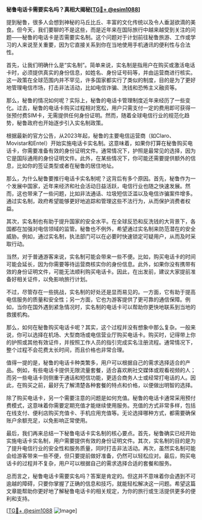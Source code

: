 **秘鲁电话卡需要实名吗？真相大揭秘[[TG💪+ @esim1088](https://t.me/s/esim1088)]**

提到秘鲁，很多人会想到神秘的马丘比丘、丰富的文化传统以及令人垂涎欲滴的美食。但今天，我们要聊的不是这些，而是近年来在国际旅行中越来越受到关注的问题——秘鲁的电话卡是否需要实名制。这个问题对于计划前往秘鲁旅游、工作或学习的人来说至关重要，因为它直接关系到你在当地使用手机通讯的便利性与合法性。

首先，让我们明确什么是“实名制”。简单来说，实名制是指用户在购买或激活电话卡时，必须提供真实的身份信息，如姓名、身份证号码等，并由运营商进行核实。这一政策在全球范围内并不罕见，许多国家都实行了类似的制度，目的是为了更好地管理电信市场，打击非法活动，比如电信诈骗、洗钱和恐怖主义融资等。

那么，秘鲁的情况如何呢？实际上，秘鲁的电话卡管理制度近年来经历了一些变化。过去，秘鲁的电话卡购买过程相对宽松，用户只需支付一定的费用即可获得一张预付费SIM卡，无需提供任何身份证明。然而，随着全球电信行业的规范化趋势，秘鲁政府也开始逐步引入实名制政策。

根据最新的官方公告，从2023年起，秘鲁的主要电信运营商（如Claro、Movistar和Entel）开始实施电话卡实名制。这意味着，如果你打算在秘鲁购买电话卡，你需要准备有效的身份证明文件。通常情况下，护照是最常见的选择，因为它是国际通用的身份证明文件。此外，在某些情况下，你可能还需要提供额外的信息，比如你的签证类型或者在秘鲁的居住地址。

那么，为什么秘鲁要推行电话卡实名制呢？这背后有多个原因。首先，秘鲁作为一个发展中国家，近年来经济和社会活动日益活跃，电信行业也随之快速发展。然而，这也带来了一些问题，比如非法通话、垃圾短信泛滥以及电信诈骗案件增多。通过实名制，政府希望能够更好地追踪和管理这些不法行为，从而保护消费者权益。

其次，实名制也有助于提升国家的安全水平。在全球反恐和反洗钱的大背景下，各国都在加强对电信领域的监管。秘鲁也不例外，希望通过实名制来防范潜在的安全威胁。例如，通过实名制，执法部门可以在必要时快速锁定可疑用户，从而及时采取行动。

当然，对于普通游客来说，实名制可能会带来一些不便。比如，购买电话卡的时间可能会延长，因为你需要等待运营商核实你的身份信息。此外，如果你没有携带有效的身份证明文件，可能无法顺利购买电话卡。因此，在出发前，建议大家提前准备好相关证件，以免影响旅行计划。

不过，尽管存在一些挑战，实名制的好处还是显而易见的。一方面，它有助于提高电信服务的质量和安全性；另一方面，它也为游客提供了更可靠的通信保障。例如，当你在国外遇到紧急情况时，实名制的电话卡可以帮助你更快地联系到当地的救援机构。

那么，如何在秘鲁购买电话卡呢？其实，这个过程并没有想象中那么复杂。一般来说，你可以选择在机场、大型商场或电信营业厅购买电话卡。购买时，记得带上你的护照或其他有效证件，并按照工作人员的指引完成实名注册流程。通常情况下，整个过程不会花费太长时间，而且价格也非常合理。

值得一提的是，秘鲁的电话卡种类繁多，用户可以根据自己的需求选择适合的产品。例如，有些电话卡提供无限流量套餐，适合喜欢刷社交媒体或观看视频的人；而另一些电话卡则侧重于通话和短信功能，更适合商务人士或经常打电话的人。因此，在购买之前，最好先了解清楚各种套餐的特点和价格，以便做出明智的选择。

除了购买电话卡，另一个需要注意的问题是如何充值。秘鲁的电话卡通常采用预付费模式，这意味着你需要定期充值才能继续使用服务。充值的方式非常多样，包括在线支付、便利店购买充值卡、手机应用充值等。无论选择哪种方式，都需要确保账户余额充足，以免影响正常使用。

最后，我们再来总结一下秘鲁电话卡实名制的核心要点。首先，秘鲁确实已经开始实施电话卡实名制，用户需要提供有效的身份证明文件。其次，实名制的目的是为了提升电信行业的安全性和服务质量，同时打击非法活动。再次，虽然实名制可能会给游客带来一些不便，但只要提前做好准备，仍然可以轻松应对。最后，购买电话卡的过程并不复杂，用户可以根据自己的需求选择合适的套餐和服务。

总而言之，秘鲁电话卡需要实名吗？答案是肯定的。但这并不意味着你会遇到不可逾越的障碍，只要你掌握了正确的信息和技巧，就能轻松解决这一问题。希望这篇文章能帮助你更好地了解秘鲁电话卡的相关规定，为你的旅行或生活提供更多的便利和支持。

[[TG💪+ @esim1088](https://t.me/s/esim1088) ![Image](https://i.postimg.cc/4NQfJmqS/Snipaste-2025-05-13-00-14-12.png)]